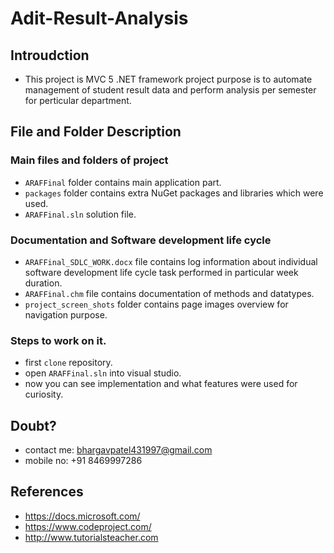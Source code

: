 # Adit-Result-Analysis
## Introudction
- This project is MVC 5 .NET framework project purpose is to automate management of student result data and perform analysis per semester for perticular department.

## File and Folder Description
### Main files and folders of project
- ```ARAFFinal``` folder contains main application part.
- ```packages``` folder contains extra NuGet packages and libraries which were used.
- ```ARAFFinal.sln``` solution file.

### Documentation and Software development life cycle
- ```ARAFFinal_SDLC_WORK.docx``` file contains log information about individual software development life cycle task performed in particular week duration.
- ```ARAFFinal.chm``` file contains documentation of methods and datatypes.
- ```project_screen_shots``` folder contains page images overview for navigation purpose.

### Steps to work on it.
- first ```clone``` repository.
- open ```ARAFFinal.sln``` into visual studio.
- now you can see implementation and what features were used for curiosity.

## Doubt?
- contact me: bhargavpatel431997@gmail.com
- mobile  no: +91 8469997286

## References
- https://docs.microsoft.com/
- https://www.codeproject.com/
- http://www.tutorialsteacher.com
